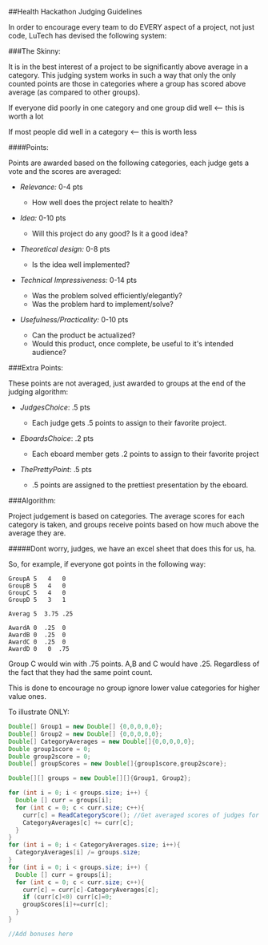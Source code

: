 ##Health Hackathon Judging Guidelines

In order to encourage every team to do EVERY aspect of a project, not just code, LuTech has devised the following system:

###The Skinny:

It is in the best interest of a project to be significantly above average in a category. This judging system works in such a way that only the only counted points are those in categories where a group has scored above average (as compared to other groups).

If everyone did poorly in one category and one group did well <-- this is worth a lot

If most people did well in a category <-- this is worth less

####Points:

Points are awarded based on the following categories, each judge gets a vote and the scores are averaged:

* _Relevance:_ 0-4 pts
	* How well does the project relate to health?

* _Idea:_ 0-10 pts
	* Will this project do any good?  Is it a good idea?

* _Theoretical design:_ 0-8 pts
	* Is the idea well implemented?

* _Technical Impressiveness:_ 0-14 pts
	* Was the problem solved efficiently/elegantly?
	* Was the problem hard to implement/solve?

* _Usefulness/Practicality:_ 0-10 pts
	* Can the product be actualized?
	* Would this product, once complete, be useful to it's intended audience?

###Extra Points:

These points are not averaged, just awarded to groups at the end of the judging algorithm:

* _JudgesChoice_: .5 pts
  * Each judge gets .5 points to assign to their favorite project.

* _EboardsChoice_: .2 pts
  * Each eboard member gets .2 points to assign to their favorite project

* _ThePrettyPoint_: .5 pts
  * .5 points are assigned to the prettiest presentation by the eboard.

###Algorithm:

Project judgement is based on categories. The average scores for each category is taken, and groups receive points based on how much above the average they are.

#####Dont worry, judges, we have an excel sheet that does this for us, ha.

So, for example, if everyone got points in the following way:

```
GroupA 5   4   0
GroupB 5   4   0
GroupC 5   4   0
GroupD 5   3   1

Averag 5  3.75 .25

AwardA 0  .25  0
AwardB 0  .25  0
AwardC 0  .25  0
AwardD 0   0  .75   
```

Group C would win with .75 points. A,B and C would have .25. Regardless of the fact that they had the same point count.

This is done to encourage no group ignore lower value categories for higher value ones.

To illustrate ONLY:

```java
Double[] Group1 = new Double[] {0,0,0,0,0};
Double[] Group2 = new Double[] {0,0,0,0,0};
Double[] CategoryAverages = new Double[]{0,0,0,0,0};
Double group1score = 0;
Double group2score = 0;
Double[] groupScores = new Double[]{group1score,group2score};

Double[][] groups = new Double[][]{Group1, Group2};

for (int i = 0; i < groups.size; i++) {
  Double [] curr = groups[i];
  for (int c = 0; c < curr.size; c++){
    curr[c] = ReadCategoryScore(); //Get averaged scores of judges for the group for the category
    CategoryAverages[c] += curr[c];
  }
}
for (int i = 0; i < CategoryAverages.size; i++){
  CategoryAverages[i] /= groups.size;
}
for (int i = 0; i < groups.size; i++) {
  Double [] curr = groups[i];
  for (int c = 0; c < curr.size; c++){
    curr[c] = curr[c]-CategoryAverages[c];
    if (curr[c]<0) curr[c]=0;
    groupScores[i]+=curr[c];
  }
}

//Add bonuses here
```
